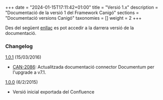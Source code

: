+++
date        = "2024-01-15T17:11:42+01:00"
title       = "Versió 1.x"
description = "Documentació de la versió 1 del Framework Canigó"
sections    = "Documentació versions Canigó"
taxonomies  = []
weight 		= 2
+++

Des del següent [enllaç](http://gencat.github.io/docs-canigo-v1/) es pot accedir a la darrera versió de la documentació.

### Changelog

[1.0.1](https://github.com/gencat/docs-canigo-v1/archive/1.0.1.zip) (15/03/2016)

- [CAN-2086](http://cstd.ctti.gencat.cat/jiracstd/browse/CAN-2086): Actualitzada documentació connector Documentum per l'upgrade a v7.1.

[1.0.0](https://github.com/gencat/docs-canigo-v1/archive/1.0.0.zip) (6/2/2015)

- Versió inicial exportada del Confluence
